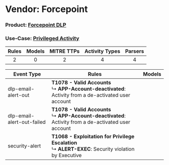 Vendor: Forcepoint
==================
### Product: [Forcepoint DLP](../ds_forcepoint_forcepoint_dlp.md)
### Use-Case: [Privileged Activity](../../../../UseCases/uc_privileged_activity.md)

| Rules | Models | MITRE TTPs | Activity Types | Parsers |
|:-----:|:------:|:----------:|:--------------:|:-------:|
|   2   |   0    |     2      |       4        |    4    |

| Event Type    | Rules    | Models |
| ---- | ---- | ------ |
| dlp-email-alert-out        | <b>T1078 - Valid Accounts</b><br> ↳ <b>APP-Account-deactivated</b>: Activity from a de-activated user account |        |
| dlp-email-alert-out-failed | <b>T1078 - Valid Accounts</b><br> ↳ <b>APP-Account-deactivated</b>: Activity from a de-activated user account |        |
| security-alert    | <b>T1068 - Exploitation for Privilege Escalation</b><br> ↳ <b>ALERT-EXEC</b>: Security violation by Executive |        |